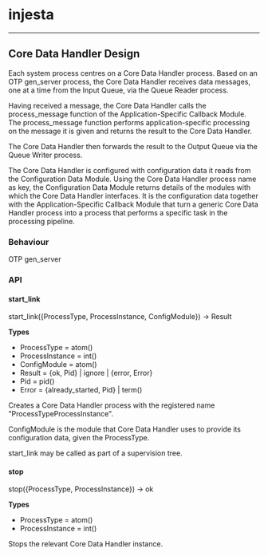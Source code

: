 # injesta


***

## Core Data Handler Design

Each system process centres on a Core Data Handler process. Based on an OTP gen_server process, the Core Data Handler receives data messages, one at a time from the Input Queue, via the Queue Reader process.

Having received a message, the Core Data Handler calls the process_message function of the Application-Specific Callback Module. The process_message function performs application-specific processing on the message it is given and returns the result to the Core Data Handler.

The Core Data Handler then forwards the result to the Output Queue via the Queue Writer process.

The Core Data Handler is configured with configuration data it reads from the Configuration Data Module. Using the Core Data Handler process name as key, the Configuration Data Module returns details of the modules with which the Core Data Handler interfaces. It is the configuration data together with the Application-Specific Callback Module that turn a generic Core Data Handler process into a process that performs a specific task in the processing pipeline.

### Behaviour

OTP gen_server

### API

#### start_link

start_link({ProcessType, ProcessInstance, ConfigModule}) -> Result

**Types**

* ProcessType = atom()
* ProcessInstance = int()
* ConfigModule = atom()
* Result = {ok, Pid} | ignore | {error, Error}
* Pid = pid()
* Error = {already_started, Pid} | term()

Creates a Core Data Handler process with the registered name "ProcessTypeProcessInstance".

ConfigModule is the module that Core Data Handler uses to provide its configuration data, given the ProcessType.

start_link may be called as part of a supervision tree.

#### stop

stop({ProcessType, ProcessInstance}) -> ok

**Types**

* ProcessType = atom()
* ProcessInstance = int()

Stops the relevant Core Data Handler instance.